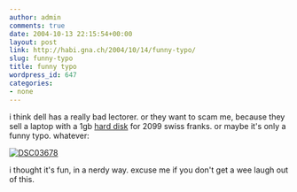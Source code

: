 ```yaml
---
author: admin
comments: true
date: 2004-10-13 22:15:54+00:00
layout: post
link: http://habi.gna.ch/2004/10/14/funny-typo/
slug: funny-typo
title: funny typo
wordpress_id: 647
categories:
- none
---
```


i think dell has a really bad lectorer.
or they want to scam me, because they sell a laptop with a 1gb [hard disk](http://dict.leo.org/?search=festplatte) for 2099 swiss franks.
or maybe it's only a funny typo. whatever:

[![DSC03678](http://habi.gna.ch/blog/images/DSC03678-tm.jpg)](http://habi.gna.ch/blog/images/DSC03678.JPG)

i thought it's fun, in a nerdy way. excuse me if you don't get a wee laugh out of this.
